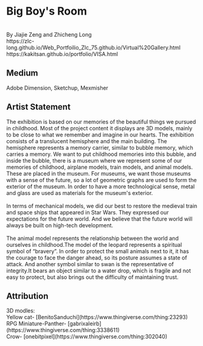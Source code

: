 <h1>Big Boy's Room</h1>
<br>By Jiajie Zeng and Zhicheng Long
<br>https://zlc-long.github.io/Web_Portfoilio_Zlc_75.github.io/Virtual%20Gallery.html
<br>https://kakitsan.github.io/portfolio/VISA.html
 </br>
<h2>Medium</h2>
Adobe Dimension, Sketchup, Mexmisher
<h2>Artist Statement</h2>
 The exhibition is based on our memories of the beautiful things we pursued in childhood. Most of the project content it displays are 3D models, mainly to be close to what we remember and imagine in our hearts. The exhibition consists of a translucent hemisphere and the main building. The hemisphere represents a memory carrier, similar to bubble memory, which carries a memory. We want to put childhood memories into this bubble, and inside the bubble, there is a museum where we represent some of our memories of childhood, airplane models, train models, and animal models. These are placed in the museum. For museums, we want those museums with a sense of the future, so a lot of geometric graphs are used to form the exterior of the museum. In order to have a more technological sense, metal and glass are used as materials for the museum's exterior. 
 <br><br>In terms of mechanical models, we did our best to restore the medieval train and space ships that appeared in Star Wars. They expressed our expectations for the future world. And we believe that the future world will always be built on high-tech development. 
 <br><br>The animal model represents the relationship between the world and ourselves in childhood.The model of the leopard represents a spiritual symbol of “bravery”. In order to protect the small animals next to it, it has the courage to face the danger ahead, so its posture assumes a state of attack. And another symbol similar to swan is the representative of integrity.It bears an object similar to a water drop, which is fragile and not easy to protect, but also brings out the difficulty of maintaining trust.
 
 <h2>Attribution</h2>
3D modles:<br>
Yellow cat-			        [BenitoSanduchi](https://www.thingiverse.com/thing:23293) <br>
RPG Miniature-Panther- 	 [gabrixaleirb](https://www.thingiverse.com/thing:3338611) <br>
Crow-			             [onebitpixel](https://www.thingiverse.com/thing:302040)<br>
